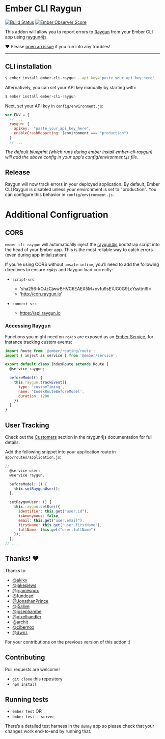 # Ember CLI Raygun
[![Build Status](https://travis-ci.org/MindscapeHQ/ember-cli-raygun.svg?branch=master)](https://travis-ci.org/MindscapeHQ/ember-cli-raygun)
[![Ember Observer Score](http://emberobserver.com/badges/ember-cli-raygun.svg)](http://emberobserver.com/addons/ember-cli-raygun)

This addon will allow you to report errors to [Raygun](https://raygun.com) from your Ember CLI app using [raygun4js](https://github.com/MindscapeHQ/raygun4js).

:heart: Please [open an issue](https://github.com/MindscapeHQ/ember-cli-raygun/issues/new) if you run into any troubles!

---

## CLI installation

```bash
$ ember install ember-cli-raygun --api_key='paste_your_api_key_here'
```

Alternatively, you can set your API key manually by starting with:

```bash
$ ember install ember-cli-raygun
```

Next, set your API key in `config/environment.js`:

```js
var ENV = {
  // ...
  raygun: {
    apiKey:  "paste_your_api_key_here",
    enableCrashReporting: (environment === "production")
  }
  // ...
```

*The default blueprint (which runs during ember install ember-cli-raygun) will add the above config in your app's config/environment.js file.*

## Release

Raygun will now track errors in your deployed application. By default, Ember CLI Raygun is disabled unless your environment is set to "production". You can configure this behavior in `config/environment.js`.

# Additional Configruation

## CORS

`ember-cli-raygun` will automatically inject the [raygun4js](https://github.com/MindscapeHQ/raygun4js) bootstrap script into the head of your Ember app. This is the most reliable way to catch errors (even during app initialization).

If you’re using CORS without `unsafe-inline`, you’ll need to add the following directives to ensure `rg4js` and Raygun load correctly:

* `script-src`
  - 'sha256-kOJzCjwwBHVC6EAEX5M+ovfu9sE7JG0G9LcYssttn6I='
  - 'http://cdn.raygun.io'

* `connect-src`
  - https://api.raygun.io

### Accessing Raygun

Functions you might need on `rg4js` are exposed as an [Ember Service](https://guides.emberjs.com/release/tutorial/part-2/service-injection/), for instance tracking custom events:

```js
import Route from '@ember/routing/route';
import { inject as service } from '@ember/service';

export default class IndexRoute extends Route {
  @service raygun;

  beforeModel() {
    this.raygun.trackEvent({
      type: 'customTiming',
      name: 'IndexRouteBeforeModel',
      duration: 1200
    })
  }
}
```

## User Tracking

Check out the [Customers](https://github.com/MindscapeHQ/raygun4js#customers) section in the raygun4js documentation for full details.

Add the following snippet into your application route in `app/routes/application.js`:

```js
// ...
  @service user;
  @service raygun;

  beforeModel: () {
    this.setRaygunUser();
  },

  setRaygunUser: () {
    this.raygun.setUser({
      identifier: this.get("user.id"),
      isAnonymous: false,
      email: this.get("user.email"),
      firstName: this.get("user.firstName"),
      fullName: this.get("user.fullName")
    });    
  },
// ...
```

## Thanks! :heart:

Thanks to:

  * [@aklkv](https://github.com/aklkv)
  * [@jakesjews](https://github.com/jakesjews)
  * [@jrjamespdx](https://github.com/jrjamespdx)
  * [@fundead](https://github.com/fundead)
  * [@JonathanPrince](https://github.com/JonathanPrince)
  * [@j5alive](https://github.com/j5alive)
  * [@josephambe](https://github.com/josephambe)
  * [@pixelhandler](https://github.com/pixelhandler)
  * [@archit](https://github.com/archit)
  * [@cibernox](https://github.com/cibernox)
  * [@dwnz](https://github.com/dwnz)

For your contributions on the previous version of this addon :) 

## Contributing

Pull requests are welcome!

* `git clone` this repository
* `npm install`

## Running tests

* `ember test` OR
* `ember test --server`

There’s a detailed test harness in the `dummy` app so please check that your changes work end-to-end by running that.

